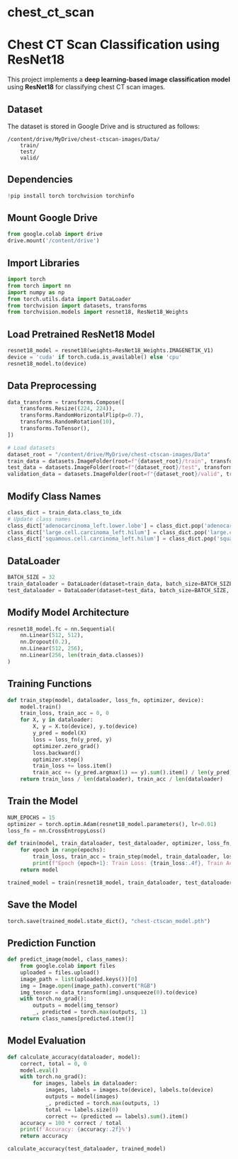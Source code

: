# chest_ct_scan

# Chest CT Scan Classification using ResNet18

This project implements a **deep learning-based image classification model** using **ResNet18** for classifying chest CT scan images.

## Dataset
The dataset is stored in Google Drive and is structured as follows:
```
/content/drive/MyDrive/chest-ctscan-images/Data/
    train/
    test/
    valid/
```

## Dependencies
```python
!pip install torch torchvision torchinfo
```

## Mount Google Drive
```python
from google.colab import drive
drive.mount('/content/drive')
```

## Import Libraries
```python
import torch
from torch import nn
import numpy as np
from torch.utils.data import DataLoader
from torchvision import datasets, transforms
from torchvision.models import resnet18, ResNet18_Weights
```

## Load Pretrained ResNet18 Model
```python
resnet18_model = resnet18(weights=ResNet18_Weights.IMAGENET1K_V1)
device = 'cuda' if torch.cuda.is_available() else 'cpu'
resnet18_model.to(device)
```

## Data Preprocessing
```python
data_transform = transforms.Compose([
    transforms.Resize((224, 224)),
    transforms.RandomHorizontalFlip(p=0.7),
    transforms.RandomRotation(10),
    transforms.ToTensor(),
])

# Load datasets
dataset_root = "/content/drive/MyDrive/chest-ctscan-images/Data"
train_data = datasets.ImageFolder(root=f"{dataset_root}/train", transform=data_transform)
test_data = datasets.ImageFolder(root=f"{dataset_root}/test", transform=data_transform)
validation_data = datasets.ImageFolder(root=f"{dataset_root}/valid", transform=data_transform)
```

## Modify Class Names
```python
class_dict = train_data.class_to_idx
# Update class names
class_dict['adenocarcinoma_left.lower.lobe'] = class_dict.pop('adenocarcinoma_left.lower.lobe_T2_N0_M0_Ib')
class_dict['large.cell.carcinoma_left.hilum'] = class_dict.pop('large.cell.carcinoma_left.hilum_T2_N2_M0_IIIa')
class_dict['squamous.cell.carcinoma_left.hilum'] = class_dict.pop('squamous.cell.carcinoma_left.hilum_T1_N2_M0_IIIa')
```

## DataLoader
```python
BATCH_SIZE = 32
train_dataloader = DataLoader(dataset=train_data, batch_size=BATCH_SIZE, num_workers=1, shuffle=True)
test_dataloader = DataLoader(dataset=test_data, batch_size=BATCH_SIZE, num_workers=1, shuffle=False)
```

## Modify Model Architecture
```python
resnet18_model.fc = nn.Sequential(
    nn.Linear(512, 512),
    nn.Dropout(0.2),
    nn.Linear(512, 256),
    nn.Linear(256, len(train_data.classes))
)
```

## Training Functions
```python
def train_step(model, dataloader, loss_fn, optimizer, device):
    model.train()
    train_loss, train_acc = 0, 0
    for X, y in dataloader:
        X, y = X.to(device), y.to(device)
        y_pred = model(X)
        loss = loss_fn(y_pred, y)
        optimizer.zero_grad()
        loss.backward()
        optimizer.step()
        train_loss += loss.item()
        train_acc += (y_pred.argmax(1) == y).sum().item() / len(y_pred)
    return train_loss / len(dataloader), train_acc / len(dataloader)
```

## Train the Model
```python
NUM_EPOCHS = 15
optimizer = torch.optim.Adam(resnet18_model.parameters(), lr=0.01)
loss_fn = nn.CrossEntropyLoss()

def train(model, train_dataloader, test_dataloader, optimizer, loss_fn, epochs):
    for epoch in range(epochs):
        train_loss, train_acc = train_step(model, train_dataloader, loss_fn, optimizer, device)
        print(f"Epoch {epoch+1}: Train Loss: {train_loss:.4f}, Train Acc: {train_acc:.4f}")
    return model

trained_model = train(resnet18_model, train_dataloader, test_dataloader, optimizer, loss_fn, NUM_EPOCHS)
```

## Save the Model
```python
torch.save(trained_model.state_dict(), "chest-ctscan_model.pth")
```

## Prediction Function
```python
def predict_image(model, class_names):
    from google.colab import files
    uploaded = files.upload()
    image_path = list(uploaded.keys())[0]
    img = Image.open(image_path).convert("RGB")
    img_tensor = data_transform(img).unsqueeze(0).to(device)
    with torch.no_grad():
        outputs = model(img_tensor)
        _, predicted = torch.max(outputs, 1)
    return class_names[predicted.item()]
```

## Model Evaluation
```python
def calculate_accuracy(dataloader, model):
    correct, total = 0, 0
    model.eval()
    with torch.no_grad():
        for images, labels in dataloader:
            images, labels = images.to(device), labels.to(device)
            outputs = model(images)
            _, predicted = torch.max(outputs, 1)
            total += labels.size(0)
            correct += (predicted == labels).sum().item()
    accuracy = 100 * correct / total
    print(f'Accuracy: {accuracy:.2f}%')
    return accuracy

calculate_accuracy(test_dataloader, trained_model)
